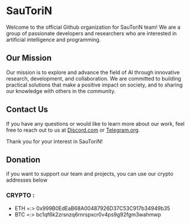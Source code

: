 # SauToriN

Welcome to the official Github organization for SauToriN team! We are a group of passionate developers and researchers who are interested in artificial intelligence and programming.

## Our Mission

Our mission is to explore and advance the field of AI through innovative research, development, and collaboration. We are committed to building practical solutions that make a positive impact on society, and to sharing our knowledge with others in the community.

## Contact Us

If you have any questions or would like to learn more about our work, feel free to reach out to us at [Discord.com](https://discord.gg/pFRHjCAYgn) or [Telegram.org](https://t.me/SauToriN_Org).

Thank you for your interest in SauToriN!


## Donation
if you want to support our team and projects, you can use our crypto addresses below

### CRYPTO : 
- ETH =:>  0x999B0EdEaB68A00487926D37C53C917b34949b35
- BTC =:> bc1qf6k2zrsnzq6rnrspxcr0v4ps9g92fgm3wahmwp